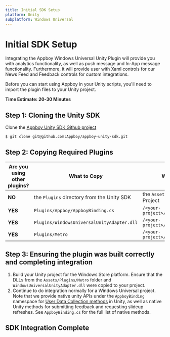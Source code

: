```yaml
---
title: Initial SDK Setup
platform: Unity
subplatform: Windows Universal
---
```

# Initial SDK Setup

Integrating the Appboy Windows Universal Unity Plugin will provide you with analytics functionality, as well as push message and In-App message functionality.  Furthermore, it will provide user with Xaml controls for our News Feed and Feedback controls for custom integrations.

Before you can start using Appboy in your Unity scripts, you'll need to import the plugin files to your Unity project.

__Time Estimate: 20-30 Minutes__

## Step 1: Cloning the Unity SDK

Clone the [Appboy Unity SDK Github project][1]

```bash
$ git clone git@github.com:Appboy/appboy-unity-sdk.git
```

## Step 2: Copying Required Plugins

| Are you using other plugins? | What to Copy | Where to Copy |
| ---------------------------- | ------------ | ------------- |
| __NO__ | the `Plugins` directory from the Unity SDK | the `Assets` folder of your Unity Project |
| __YES__ | `Plugins/Appboy/AppboyBinding.cs` | `/<your-project>/Assets/Plugins` |
| __YES__ | `Plugins/WindowsUniversalUnityAdapter.dll` | `/<your-project>/Assets/Plugins` |
| __YES__ | `Plugins/Metro` | `/<your-project>/Assets/Plugins/Metro` |

## Step 3: Ensuring the plugin was built correctly and completing integration

1.  Build your Unity project for the Windows Store platform.  Ensure that the DLLs from the `Assets/Plugins/Metro` folder and `WindowsUniversalUnityAdapter.dll` were copied to your project.
2.  Continue to do integration normally for a Windows Universal project.  Note that we provide native unity APIs under the `AppboyBinding` namespace for [User Data Collection methods][5] in Unity, as well as native Unity methods for submitting feedback and requesting slideup refreshes.  See `AppboyBinding.cs` for the full list of native methods.

## SDK Integration Complete

[1]: https://github.com/appboy/appboy-unity-sdk
[5]: /User_Data_Collection/Setting_User_IDs/Unity
[6]: https://github.com/Appboy/appboy-windows-universal-ui "Windows Universal UI Library"
